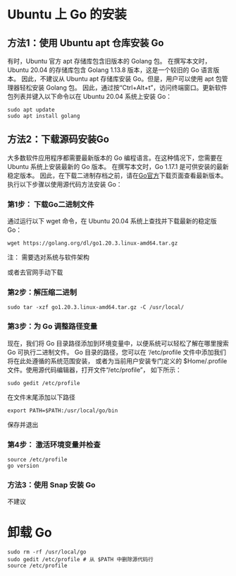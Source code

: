 # Ubuntu 上 Go 的安装
## 方法1：使用 Ubuntu apt 仓库安装 Go
有时，Ubuntu 官方 apt 存储库包含旧版本的 Golang 包。
在撰写本文时，Ubuntu 20.04 的存储库包含 Golang 1.13.8 版本，这是一个较旧的 Go 语言版本。
因此，不建议从 Ubuntu apt 存储库安装 Go。但是，用户可以使用 apt 包管理器轻松安装 Golang 包。
因此，通过按“Ctrl+Alt+t”，访问终端窗口。更新软件包列表并键入以下命令以在 Ubuntu 20.04 系统上安装 Go：

```
sudo apt update
sudo apt install golang
```

## 方法2：下载源码安装Go 
大多数软件应用程序都需要最新版本的 Go 编程语言。在这种情况下，您需要在 Ubuntu 系统上安装最新的 Go 版本。
在撰写本文时，Go 1.17.1 是可供安装的最新稳定版本。
因此，在下载二进制存档之前，请在[Go官方](https://go.dev/dl/)下载页面查看最新版本。执行以下步骤以使用源代码方法安装 Go：

### 第1步： 下载Go二进制文件
通过运行以下 wget 命令，在 Ubuntu 20.04 系统上查找并下载最新的稳定版 Go：
```
wget https://golang.org/dl/go1.20.3.linux-amd64.tar.gz
```
注： 需要选对系统与软件架构

或者去官网手动下载

### 第2步：解压缩二进制
```
sudo tar -xzf go1.20.3.linux-amd64.tar.gz -C /usr/local/
```

### 第3步：为 Go 调整路径变量
现在，我们将 Go 目录路径添加到环境变量中，以便系统可以轻松了解在哪里搜索 Go 可执行二进制文件。
Go 目录的路径，您可以在 ‘/etc/profile 文件中添加我们将在此处遵循的系统范围安装，
或者为当前用户安装专门定义的 $Home/.profile 文件。使用源代码编辑器，打开文件“/etc/profile”，
如下所示：
```
sudo gedit /etc/profile
```
在文件末尾添加以下路径
```
export PATH=$PATH:/usr/local/go/bin
```
保存并退出

### 第4步： 激活环境变量并检查
```
source /etc/profile
go version
```

### 方法3：使用 Snap 安装 Go
不建议

# 卸载 Go
```
sudo rm -rf /usr/local/go
sudo gedit /etc/profile # 从 $PATH 中删除源代码行
source /etc/profile
```